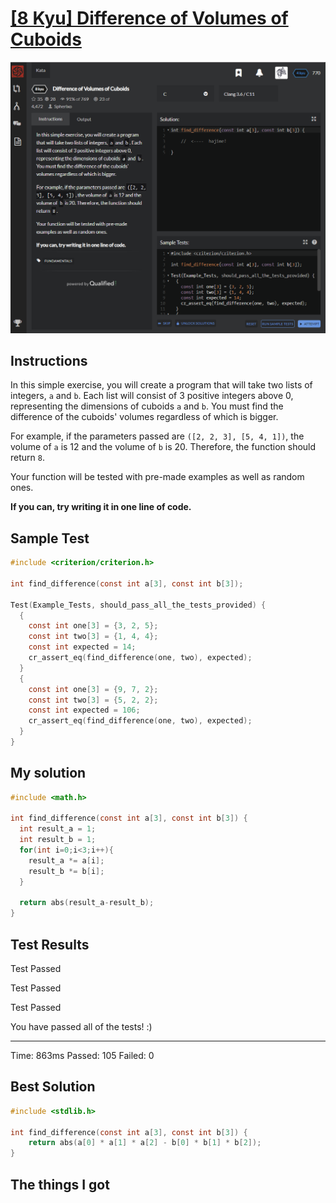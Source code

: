 # [[8 Kyu] Difference of Volumes of Cuboids](https://www.codewars.com/kata/58cb43f4256836ed95000f97/train/c)

![image](./Problem.png)


## Instructions

In this simple exercise, you will create a program that will take two lists of integers, `a` and `b`. Each list will consist of 3 positive integers above 0, representing the dimensions of cuboids `a` and `b`. You must find the difference of the cuboids' volumes regardless of which is bigger.

For example, if the parameters passed are `([2, 2, 3], [5, 4, 1])`, the volume of `a` is 12 and the volume of `b` is 20. Therefore, the function should return `8`.

Your function will be tested with pre-made examples as well as random ones.

**If you can, try writing it in one line of code.**



## Sample Test

```c
#include <criterion/criterion.h>

int find_difference(const int a[3], const int b[3]);

Test(Example_Tests, should_pass_all_the_tests_provided) {
  {
    const int one[3] = {3, 2, 5};
    const int two[3] = {1, 4, 4};
    const int expected = 14;
    cr_assert_eq(find_difference(one, two), expected);
  }
  {
    const int one[3] = {9, 7, 2};
    const int two[3] = {5, 2, 2};
    const int expected = 106;
    cr_assert_eq(find_difference(one, two), expected);
  }
}
```



## My solution

```c
#include <math.h>

int find_difference(const int a[3], const int b[3]) {
  int result_a = 1;
  int result_b = 1;
  for(int i=0;i<3;i++){
    result_a *= a[i];
    result_b *= b[i];
  }
  
  return abs(result_a-result_b);
}
```



## Test Results

Test Passed

Test Passed

Test Passed

You have passed all of the tests! :)

---------

Time: 863ms Passed: 105 Failed: 0



## Best Solution

```c
#include <stdlib.h>

int find_difference(const int a[3], const int b[3]) {
    return abs(a[0] * a[1] * a[2] - b[0] * b[1] * b[2]);
}
```



## The things I got

